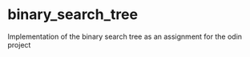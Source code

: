 # binary_search_tree


Implementation of the binary search tree as an assignment for the odin project
